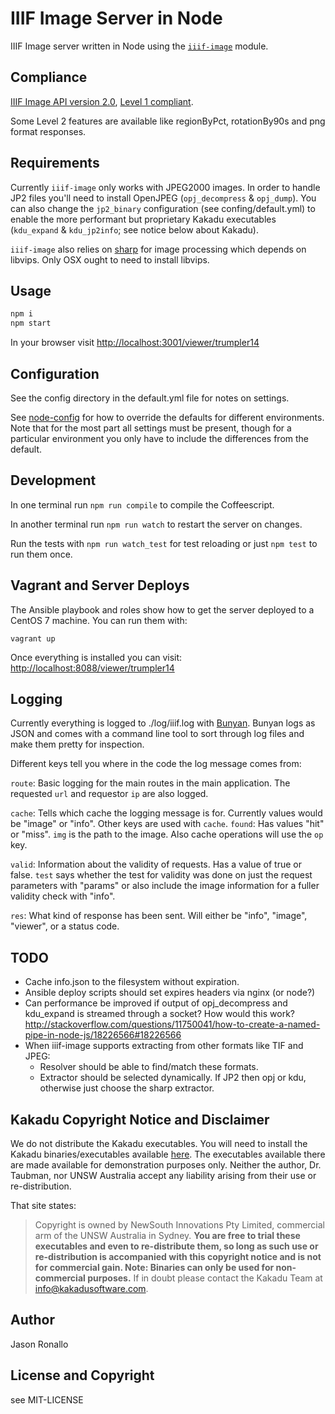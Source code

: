 # IIIF Image Server in Node

IIIF Image server written in Node using the [`iiif-image`](https://github.com/jronallo/iiif-image) module.

## Compliance

[IIIF Image API version 2.0](http://iiif.io/api/image/2.0/), [Level 1 compliant](http://iiif.io/api/image/2.0/compliance/).

Some Level 2 features are available like regionByPct, rotationBy90s and png format responses.

## Requirements

Currently `iiif-image` only works with JPEG2000 images. In order to handle JP2 files you'll need to install OpenJPEG (`opj_decompress` & `opj_dump`). You can also change the `jp2_binary` configuration (see confing/default.yml) to enable the more performant but proprietary Kakadu executables (`kdu_expand` & `kdu_jp2info`; see notice below about Kakadu).

`iiif-image` also relies on [sharp](http://sharp.dimens.io/en/stable/) for image processing which depends on libvips. Only OSX ought to need to install libvips.

## Usage

```sh
npm i
npm start
```

In your browser visit <http://localhost:3001/viewer/trumpler14>

## Configuration

See the config directory in the default.yml file for notes on settings.

See [node-config](https://github.com/lorenwest/node-config) for how to override the defaults for different environments. Note that for the most part all settings must be present, though for a particular environment you only have to include the differences from the default.

## Development

In one terminal run `npm run compile` to compile the Coffeescript.

In another terminal run `npm run watch` to restart the server on changes.

Run the tests with `npm run watch_test` for test reloading or just `npm test` to run them once.

## Vagrant and Server Deploys

The Ansible playbook and roles show how to get the server deployed to a CentOS 7 machine. You can run them with:

`vagrant up`

Once everything is installed you can visit: <http://localhost:8088/viewer/trumpler14>

## Logging

Currently everything is logged to ./log/iiif.log with [Bunyan](https://github.com/trentm/node-bunyan). Bunyan logs as JSON and comes with a command line tool to sort through log files and make them pretty for inspection.

Different keys tell you where in the code the log message comes from:

`route`: Basic logging for the main routes in the main application. The requested `url` and requestor `ip` are also logged.

`cache`: Tells which cache the logging message is for. Currently values would be "image" or "info". Other keys are used with `cache`. `found`: Has values "hit" or "miss". `img` is the path to the image. Also cache operations will use the `op` key.

`valid`: Information about the validity of requests. Has a value of true or false. `test` says whether the test for validity was done on just the request parameters with "params" or also include the image information for a fuller validity check with "info".

`res`: What kind of response has been sent. Will either be "info", "image", "viewer", or a status code.

## TODO
- Cache info.json to the filesystem without expiration.
- Ansible deploy scripts should set expires headers via nginx (or node?)
- Can performance be improved if output of opj_decompress and kdu_expand is streamed through a socket? How would this work? http://stackoverflow.com/questions/11750041/how-to-create-a-named-pipe-in-node-js/18226566#18226566
- When iiif-image supports extracting from other formats like TIF and JPEG:
  - Resolver should be able to find/match these formats.
  - Extractor should be selected dynamically. If JP2 then opj or kdu, otherwise just choose the sharp extractor.

## Kakadu Copyright Notice and Disclaimer
 We do not distribute the Kakadu executables. You will need to install the Kakadu binaries/executables available [here](http://kakadusoftware.com/downloads/). The executables available there are made available for demonstration purposes only. Neither the author, Dr. Taubman, nor UNSW Australia accept any liability arising from their use or re-distribution.

That site states:

> Copyright is owned by NewSouth Innovations Pty Limited, commercial arm of the UNSW Australia in Sydney. **You are free to trial these executables and even to re-distribute them, so long as such use or re-distribution is accompanied with this copyright notice and is not for commercial gain. Note: Binaries can only be used for non-commercial purposes.** If in doubt please contact the Kakadu Team at info@kakadusoftware.com.

## Author

Jason Ronallo

## License and Copyright

see MIT-LICENSE
